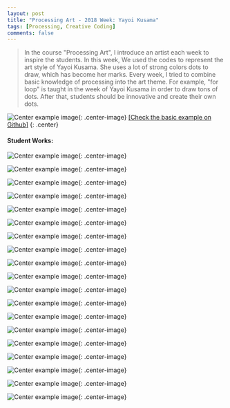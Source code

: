 ```yaml
---
layout: post
title: "Processing Art - 2018 Week: Yayoi Kusama"
tags: [Processing, Creative Coding]
comments: false
---
```


> In the course "Processing Art", I introduce an artist each week to inspire the students. In this week, We used the codes to represent the art style of Yayoi Kusama. She uses a lot of strong colors dots to draw, which has become her marks. Every week, I tried to combine basic knowledge of processing into the art theme. For example, "for loop" is taught in the week of Yayoi Kusama in order to draw tons of dots. After that, students should be innovative and create their own dots. 


![Center example image](https://raw.githubusercontent.com/cyrus-education/cyrus-education.github.io/master/images/example.gif "Center"){: .center-image}
[[Check the basic example on Github]](https://github.com/cyrus-education/PA_Week-Yayoi/blob/master/example/example.pde)
{: .center}

#### Student Works:

![Center example image](https://raw.githubusercontent.com/cyrus-education/cyrus-education.github.io/master/images/1.gif "Center"){: .center-image}


![Center example image](https://raw.githubusercontent.com/cyrus-education/cyrus-education.github.io/master/images/2.gif "Center"){: .center-image}

![Center example image](https://raw.githubusercontent.com/cyrus-education/cyrus-education.github.io/master/images/3.gif "Center"){: .center-image}


![Center example image](https://raw.githubusercontent.com/cyrus-education/cyrus-education.github.io/master/images/5.gif "Center"){: .center-image}

![Center example image](https://raw.githubusercontent.com/cyrus-education/cyrus-education.github.io/master/images/6.gif "Center"){: .center-image}

![Center example image](https://raw.githubusercontent.com/cyrus-education/cyrus-education.github.io/master/images/7.gif "Center"){: .center-image}

![Center example image](https://raw.githubusercontent.com/cyrus-education/cyrus-education.github.io/master/images/8.gif "Center"){: .center-image}

![Center example image](https://raw.githubusercontent.com/cyrus-education/cyrus-education.github.io/master/images/9.gif "Center"){: .center-image}

![Center example image](https://raw.githubusercontent.com/cyrus-education/cyrus-education.github.io/master/images/10.gif "Center"){: .center-image}

![Center example image](https://raw.githubusercontent.com/cyrus-education/cyrus-education.github.io/master/images/11.gif "Center"){: .center-image}

![Center example image](https://raw.githubusercontent.com/cyrus-education/cyrus-education.github.io/master/images/12.gif "Center"){: .center-image}

![Center example image](https://raw.githubusercontent.com/cyrus-education/cyrus-education.github.io/master/images/13.gif "Center"){: .center-image}

![Center example image](https://raw.githubusercontent.com/cyrus-education/cyrus-education.github.io/master/images/14.gif "Center"){: .center-image}

![Center example image](https://raw.githubusercontent.com/cyrus-education/cyrus-education.github.io/master/images/15.gif "Center"){: .center-image}

![Center example image](https://raw.githubusercontent.com/cyrus-education/cyrus-education.github.io/master/images/16.gif "Center"){: .center-image}

![Center example image](https://raw.githubusercontent.com/cyrus-education/cyrus-education.github.io/master/images/17.gif "Center"){: .center-image}

![Center example image](https://raw.githubusercontent.com/cyrus-education/cyrus-education.github.io/master/images/18.gif "Center"){: .center-image}

![Center example image](https://raw.githubusercontent.com/cyrus-education/cyrus-education.github.io/master/images/19.gif "Center"){: .center-image}

![Center example image](https://raw.githubusercontent.com/cyrus-education/cyrus-education.github.io/master/images/20.gif "Center"){: .center-image}
